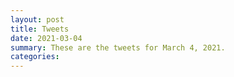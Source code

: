 ```yaml
---
layout: post
title: Tweets
date: 2021-03-04
summary: These are the tweets for March 4, 2021.
categories:
---
```


